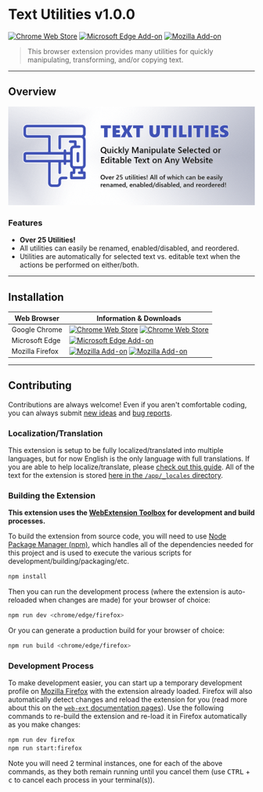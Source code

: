 # Text Utilities v1.0.0

[![Chrome Web Store][chrome-image-version]][chrome-url] [![Microsoft Edge Add-on][edge-image-version]][edge-url] [![Mozilla Add-on][firefox-image-version]][firefox-url]

> This browser extension provides many utilities for quickly manipulating, transforming, and/or copying text.

* * *

## Overview

![Text Utilities Promotional Image](/promo/Promo-Image-Marquee_1400x560.png?raw=true)

### Features

* **Over 25 Utilities!**
* All utilities can easily be renamed, enabled/disabled, and reordered.
* Utilities are automatically for selected text vs. editable text when the actions be performed on either/both.

* * *

## Installation

| Web Browser | Information & Downloads |
| ----------- | ----------------------- |
| Google Chrome | [![Chrome Web Store][chrome-image-version]][chrome-url] [![Chrome Web Store][chrome-image-users]][chrome-url] |
| Microsoft Edge | [![Microsoft Edge Add-on][edge-image-version]][edge-url] |
| Mozilla Firefox | [![Mozilla Add-on][firefox-image-version]][firefox-url] [![Mozilla Add-on][firefox-image-users]][firefox-url] |

* * *

## Contributing

Contributions are always welcome! Even if you aren't comfortable coding, you can always submit [new ideas](https://github.com/rthaut/text-utils-browser-extension/issues/new?labels=enhancement) and [bug reports](https://github.com/rthaut/text-utils-browser-extension/issues/new?labels=bug).

### Localization/Translation

This extension is setup to be fully localized/translated into multiple languages, but for now English is the only language with full translations. If you are able to help localize/translate, please [check out this guide](https://developer.mozilla.org/en-US/docs/Mozilla/Add-ons/WebExtensions/Internationalization). All of the text for the extension is stored [here in the `/app/_locales` directory](https://github.com/rthaut/text-utils-browser-extension/tree/master/app/_locales).

### Building the Extension

**This extension uses the [WebExtension Toolbox](https://github.com/webextension-toolbox/webextension-toolbox#usage) for development and build processes.**

To build the extension from source code, you will need to use [Node Package Manager (npm)](https://www.npmjs.com/), which handles all of the dependencies needed for this project and is used to execute the various scripts for development/building/packaging/etc.

```sh
npm install
```

Then you can run the development process (where the extension is auto-reloaded when changes are made) for your browser of choice:

```sh
npm run dev <chrome/edge/firefox>
```

Or you can generate a production build for your browser of choice:

```sh
npm run build <chrome/edge/firefox>
```

### Development Process

To make development easier, you can start up a temporary development profile on [Mozilla Firefox](https://getfirefox.com) with the extension already loaded. Firefox will also automatically detect changes and reload the extension for you (read more about this on the [`web-ext` documentation pages](https://developer.mozilla.org/en-US/docs/Mozilla/Add-ons/WebExtensions/Getting_started_with_web-ext)). Use the following commands to re-build the extension and re-load it in Firefox automatically as you make changes:

```sh
npm run dev firefox
npm run start:firefox
```

Note you will need 2 terminal instances, one for each of the above commands, as they both remain running until you cancel them (use <kbd>CTRL</kbd> + <kbd>c</kbd> to cancel each process in your terminal(s)).

[chrome-url]: https://chrome.google.com/webstore/detail/text-utils/{{TODO:CHROME_ID}}
[chrome-image-version]: https://img.shields.io/chrome-web-store/v/{{TODO:CHROME_ID}}?logo=googlechrome&style=for-the-badge
[chrome-image-users]: https://img.shields.io/chrome-web-store/d/{{TODO:CHROME_ID}}?logo=googlechrome&style=for-the-badge

[edge-url]: https://microsoftedge.microsoft.com/addons/detail/text-utils/{{TODO:EDGE_ID}}
[edge-image-version]: https://img.shields.io/badge/microsoft%20edge%20add--on-v1.0.0-blue?logo=microsoftedge&style=for-the-badge

[firefox-url]: https://addons.mozilla.org/en-US/firefox/addon/text-utils/
[firefox-image-version]: https://img.shields.io/amo/v/text-utils?color=blue&logo=firefox&style=for-the-badge
[firefox-image-users]: https://img.shields.io/amo/users/text-utils?color=blue&logo=firefox&style=for-the-badge
